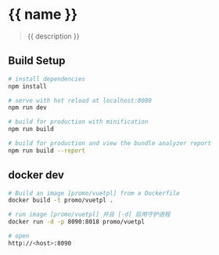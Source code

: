 # {{ name }}

> {{ description }}

## Build Setup

``` bash
# install dependencies
npm install

# serve with hot reload at localhost:8080
npm run dev

# build for production with minification
npm run build

# build for production and view the bundle analyzer report
npm run build --report
```

## docker dev

``` bash
# Build an image [promo/vuetpl] from a Dockerfile
docker build -t promo/vuetpl .

# run image [promo/vuetpl] 并且 [-d] 启用守护进程
docker run -d -p 8090:8018 promo/vuetpl

# open
http://<host>:8090
```
